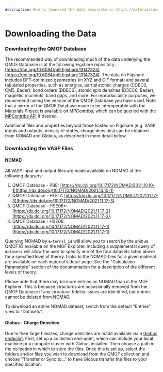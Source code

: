 ```yaml
---
description: How to download the data available on https://materialsproject.org/mofs
---
```


# Downloading the Data

### Downloading the QMOF Database

The recommended way of downloading much of the data underlying the QMOF Database is at the following Figshare repository: [https://doi.org/10.6084/m9.figshare.13147324](https://doi.org/10.6084/m9.figshare.13147324). The data on Figshare includes DFT-optimized geometries (in XYZ and CIF format) and several tabulated properties, such as energies, partial atomic charges (DDEC6, CM5, Bader), bond orders (DDEC6), atomic spin densities (DDEC6, Bader), magnetic moments, band gaps, and more. For reproducibility purposes, we recommend noting the version of the QMOF Database you have used. Note that a mirror of the QMOF Database made to be interoperable with the Materials Project is available on [MPContribs](https://contribs.materialsproject.org/projects/qmof), which can be queried with the [MPContribs API](https://contribs-api.materialsproject.org) if desired.

Additional files and properties beyond those hosted on Figshare (e.g. VASP inputs and outputs, density of states, charge densities) can be obtained from NOMAD and Globus, as described in more detail below.&#x20;

### Downloading the VASP Files

#### NOMAD

All VASP input and output files are made available on NOMAD at the following datasets:

1. QMOF Database - PBE: [https://dx.doi.org/10.17172/NOMAD/2021.10.10-1](https://dx.doi.org/10.17172/NOMAD/2021.10.10-1)
2. QMOF Database - HLE17: [https://dx.doi.org/10.17172/NOMAD/2021.11.17-3](https://dx.doi.org/10.17172/NOMAD/2021.11.17-3).
3. QMOF Database - HSE06\*: [https://dx.doi.org/10.17172/NOMAD/2021.11.17-2](https://dx.doi.org/10.17172/NOMAD/2021.11.17-2).
4. QMOF Database - HSE06: [https://dx.doi.org/10.17172/NOMAD/2021.11.17-1](https://dx.doi.org/10.17172/NOMAD/2021.11.17-1).

Querying NOMAD by `external_id` will allow you to search by the unique QMOF ID available on the MOF Explorer. Including a supplemental query of `datasets` will allow the user to specify one of the four datasets listed above for a specified level of theory. Links to the NOMAD files for a given material are available on each material's detail page. See the "Calculation Parameters" section of the documentation for a description of the different levels of theory.

Please note that there may be more entries on NOMAD than in the MOF Explorer. This is because structures are occasionally removed from the QMOF Database if any structural fidelity issues are identified, but entries cannot be deleted from NOMAD.

To download an entire NOMAD dataset, switch from the default "Entries" view to "Datasets".

#### Globus - Charge Densities

Due to their large filesizes, charge densities are made available via a [Globus endpoint](https://app.globus.org/file-manager?origin\_id=13a0834e-226a-11ec-a0a4-6b21ca6daf73\&origin\_path=%2F). First, set up a collection end-point, which can include your local machine or a compute cluster with Globus installed. Then choose a path in the collection in which to store the files. Once this is set up, select the folders and/or files you wish to download from the QMOF collection and choose "Transfer or Sync to..." to have Globus transfer the files to your specified location.
